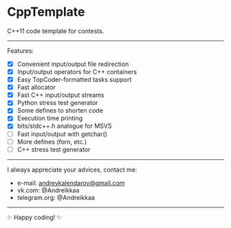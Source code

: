 # CppTemplate
C++11 code template for contests.

---

Features:
 - [x] Convenient input/output file redirection
 - [x] Input/output operators for C++ containers
 - [x] Easy TopCoder-formatted tasks support
 - [x] Fast allocator
 - [x] Fast C++ input/output streams
 - [x] Python stress test generator
 - [x] Some defines to shorten code
 - [x] Execution time printing
 - [x] bits/stdc++.h analogue for MSVS
 - [ ] Fast input/output with getchar()
 - [ ] More defines (forn, etc.)
 - [ ] C++ stress test generator

---

I always appreciate your advices, contact me:
 - e-mail: andreykalendarov@gmail.com
 - vk.com: @Andreikkaa
 - telegram.org: @Andreikkaa

---

:sparkles: Happy coding! :sparkles:
